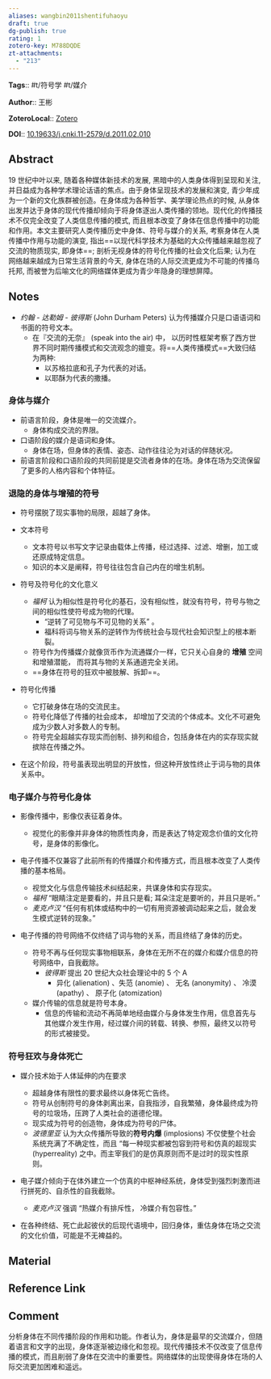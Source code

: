 ```yaml
---
aliases: wangbin2011shentifuhaoyu
draft: true
dg-publish: true
rating: 1
zotero-key: M788DQDE
zt-attachments:
  - "213"
---
```


**Tags**:: #t/符号学 #t/媒介 

**Author**:: 王彬 

**ZoteroLocal**:: [Zotero](zotero://select/library/items/M788DQDE)

**DOI**:: [10.19633/j.cnki.11-2579/d.2011.02.010](https://kns.cnki.net/kcms/detail/detail.aspx?filename=ZGQL201102011&dbcode=CJFD&dbname=CJFD2011&v=Yl0xmubIAfStpQbygSP1ZAjjeufGxrEP9mSLC8NE5jneLDOE7GzdEM9EE0hkLBZz)

## Abstract

19 世纪中叶以来, 随着各种媒体新技术的发展, 黑暗中的人类身体得到呈现和关注, 并日益成为各种学术理论话语的焦点。由于身体呈现技术的发展和演变, 青少年成为一个新的文化族群被创造。在身体成为各种哲学、美学理论热点的时候, 从身体出发并达于身体的现代传播却倾向于将身体逐出人类传播的领地。现代化的传播技术不仅完全改变了人类信息传播的模式, 而且根本改变了身体在信息传播中的功能和作用。本文主要研究人类传播历史中身体、符号与媒介的关系, 考察身体在人类传播中作用与功能的演变, 指出==以现代科学技术为基础的大众传播越来越忽视了交流的物质现实, 即身体==; 剖析无视身体的符号化传播的社会文化后果; 认为在网络越来越成为日常生活背景的今天, 身体在场的人际交流更成为不可能的传播乌托邦, 而被誉为后喻文化的网络媒体更成为青少年隐身的理想屏障。

## Notes

- *约翰 - 达勒姆 - 彼得斯* (John Durham Peters) 认为传播媒介只是口语语词和书面的符号文本。
	- 在『交流的无奈』 (speak into the air) 中， 以历时性框架考察了西方世界不同时期传播模式和交流观念的嬗变。将==人类传播模式==大致归结为两种: 
		- 以苏格拉底和孔子为代表的对话。
		- 以耶酥为代表的撒播。

### 身体与媒介

- 前语言阶段，身体是唯一的交流媒介。
	- 身体构成交流的界限。
- 口语阶段的媒介是语词和身体。
	- 身体在场，但身体的表情、姿态、动作往往沦为对话的伴随状况。
- 前语言阶段和口语阶段的共同前提是交流者身体的在场。身体在场为交流保留了更多的人格内容和个体特征。

### 退隐的身体与增殖的符号

- 符号摆脱了现实事物的局限，超越了身体。
- 文本符号
	- 文本符号以书写文字记录由载体上传播，经过选择、过滤、增删，加工或还原成特定信息。
	- 知识的本义是阐释，符号往往包含自己内在的增生机制。
- 符号及符号化的文化意义
	- *福柯* 认为相似性是符号化的基石，没有相似性，就没有符号，符号与物之间的相似性使符号成为物的代理。
		- “逆转了可见物与不可见物的关系” 。
		- 福科将词与物关系的逆转作为传统社会与现代社会知识型上的根本断裂。
	- 符号作为传播媒介就像货币作为流通媒介一样，它只关心自身的 **增殖** 空间和增殖潜能， 而将其与物的关系通道完全关闭。
	- ==身体在符号的狂欢中被肢解、拆卸==。
- 符号化传播
	- 它打破身体在场的交流民主。
	- 符号化降低了传播的社会成本， 却增加了交流的个体成本。文化不可避免成为少数人对多数人的专制。
	- 符号完全超越实存现实而创制、排列和组合，包括身体在内的实存现实就摈除在传播之外。

- 在这个阶段，符号虽表现出明显的开放性，但这种开放性终止于词与物的具体关系中。

### 电子媒介与符号化身体

- 影像传播中，影像仅表征着身体。
	- 视觉化的影像并非身体的物质性肉身，而是表达了特定观念价值的文化符号，是身体的影像化。
- 电子传播不仅兼容了此前所有的传播媒介和传播方式，而且根本改变了人类传播的基本格局。
	- 视觉文化与信息传输技术纠结起来，共谋身体和实存现实。
	- *福柯* “眼睛注定是要看的，并且只是看; 耳朵注定是要听的，并且只是听。”
	- *麦克卢汉* “任何有机体或结构中的一切有用资源被调动起来之后，就会发生模式逆转的现象。”

- 电子传播的符号网络不仅终结了词与物的关系，而且终结了身体的历史。
	- 符号不再与任何现实事物相联系，身体在无所不在的媒介和媒介信息的符号网络中，自我截除。
		- *彼得斯* 提出 20 世纪大众社会理论中的 5 个 A
			- 异化 (alienation) 、失范 (anomie) 、 无名 (anonymity) 、 冷漠 (apathy) 、 原子化 (atomization) 
	- 媒介传输的信息就是符号本身。
		- 信息的传输和流动不再简单地经由媒介与身体发生作用，信息首先与其他媒介发生作用，经过媒介间的转载、转换、参照，最终又以符号的形式被接受。

### 符号狂欢与身体死亡

- 媒介技术始于人体延伸的内在要求
	- 超越身体有限性的要求最终以身体死亡告终。
	- 符号从创制符号的身体剥离出来，自我指涉，自我繁殖，身体最终成为符号的垃圾场，压跨了人类社会的道德伦理。
	- 现实成为符号的创造物，身体成为符号的尸体。
	- *波德里亚* 认为大众传播所导致的**符号内爆** (implosions) 不仅使整个社会系统充满了不确定性，而且 “每一种现实都被包容到符号和仿真的超现实 (hyperreality) 之中。而主宰我们的是仿真原则而不是过时的现实性原则。
- 电子媒介倾向于在体外建立一个仿真的中枢神经系统，身体受到强烈刺激而进行拼死的、自杀性的自我截除。
	- *麦克卢汉* 强调 “热媒介有排斥性， 冷媒介有包容性。”

- 在各种终结、死亡此起彼伏的后现代语境中，回归身体，重估身体在场之交流的文化价值，可能是不无裨益的。

## Material

## Reference Link

## Comment

分析身体在不同传播阶段的作用和功能。作者认为，身体是最早的交流媒介，但随着语言和文字的出现，身体逐渐被边缘化和忽视。现代传播技术不仅改变了信息传播的模式，而且削弱了身体在交流中的重要性。网络媒体的出现使得身体在场的人际交流更加困难和遥远。
